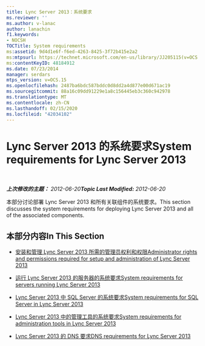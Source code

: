 ```yaml
---
title: Lync Server 2013：系统要求
ms.reviewer: ''
ms.author: v-lanac
author: lanachin
f1.keywords:
- NOCSH
TOCTitle: System requirements
ms:assetid: 9d4d1e6f-f6ed-4263-8425-3f72b415e2a2
ms:mtpsurl: https://technet.microsoft.com/en-us/library/JJ205115(v=OCS.15)
ms:contentKeyID: 48184912
ms.date: 07/23/2014
manager: serdars
mtps_version: v=OCS.15
ms.openlocfilehash: 2487ba6bdc587bddc0d8dd2a4d877e00d671ac19
ms.sourcegitcommit: 88a16c09dd91229e1a8c156445eb3c360c942978
ms.translationtype: MT
ms.contentlocale: zh-CN
ms.lasthandoff: 02/15/2020
ms.locfileid: "42034102"
---
```

<div data-xmlns="http://www.w3.org/1999/xhtml">

<div class="topic" data-xmlns="http://www.w3.org/1999/xhtml" data-msxsl="urn:schemas-microsoft-com:xslt" data-cs="http://msdn.microsoft.com/">

<div data-asp="http://msdn2.microsoft.com/asp">

# <a name="system-requirements-for-lync-server-2013"></a><span data-ttu-id="16392-102">Lync Server 2013 的系统要求</span><span class="sxs-lookup"><span data-stu-id="16392-102">System requirements for Lync Server 2013</span></span>

</div>

<div id="mainSection">

<div id="mainBody">

<span> </span>

<span data-ttu-id="16392-103">_**上次修改的主题：** 2012-06-20_</span><span class="sxs-lookup"><span data-stu-id="16392-103">_**Topic Last Modified:** 2012-06-20_</span></span>

<span data-ttu-id="16392-104">本部分讨论部署 Lync Server 2013 和所有关联组件的系统要求。</span><span class="sxs-lookup"><span data-stu-id="16392-104">This section discusses the system requirements for deploying Lync Server 2013 and all of the associated components.</span></span>

<div>

## <a name="in-this-section"></a><span data-ttu-id="16392-105">本部分内容</span><span class="sxs-lookup"><span data-stu-id="16392-105">In This Section</span></span>

  - [<span data-ttu-id="16392-106">安装和管理 Lync Server 2013 所需的管理员权利和权限</span><span class="sxs-lookup"><span data-stu-id="16392-106">Administrator rights and permissions required for setup and administration of Lync Server 2013</span></span>](lync-server-2013-administrator-rights-and-permissions-required-for-setup-and-administration.md)

  - [<span data-ttu-id="16392-107">运行 Lync Server 2013 的服务器的系统要求</span><span class="sxs-lookup"><span data-stu-id="16392-107">System requirements for servers running Lync Server 2013</span></span>](lync-server-2013-system-requirements-for-servers-running-lync-server-2013.md)

  - [<span data-ttu-id="16392-108">Lync Server 2013 中 SQL Server 的系统要求</span><span class="sxs-lookup"><span data-stu-id="16392-108">System requirements for SQL Server in Lync Server 2013</span></span>](lync-server-2013-system-requirements-for-sql-server.md)

  - [<span data-ttu-id="16392-109">Lync Server 2013 中的管理工具的系统要求</span><span class="sxs-lookup"><span data-stu-id="16392-109">System requirements for administration tools in Lync Server 2013</span></span>](lync-server-2013-system-requirements-for-administration-tools.md)

  - [<span data-ttu-id="16392-110">Lync Server 2013 的 DNS 要求</span><span class="sxs-lookup"><span data-stu-id="16392-110">DNS requirements for Lync Server 2013</span></span>](lync-server-2013-dns-requirements.md)

</div>

</div>

<span> </span>

</div>

</div>

</div>

